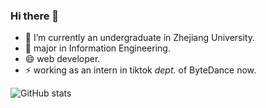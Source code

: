 ### Hi there 👋

- 🔭 I’m currently an undergraduate in Zhejiang University.
- 🌱 major in Information Engineering.
- 😄 web developer.
- ⚡ working as an intern in tiktok *dept.* of ByteDance now.

![GitHub stats](https://github-readme-stats.vercel.app/api?username=JianingWang43&count_private=true&show_icons=true&theme=radical)
